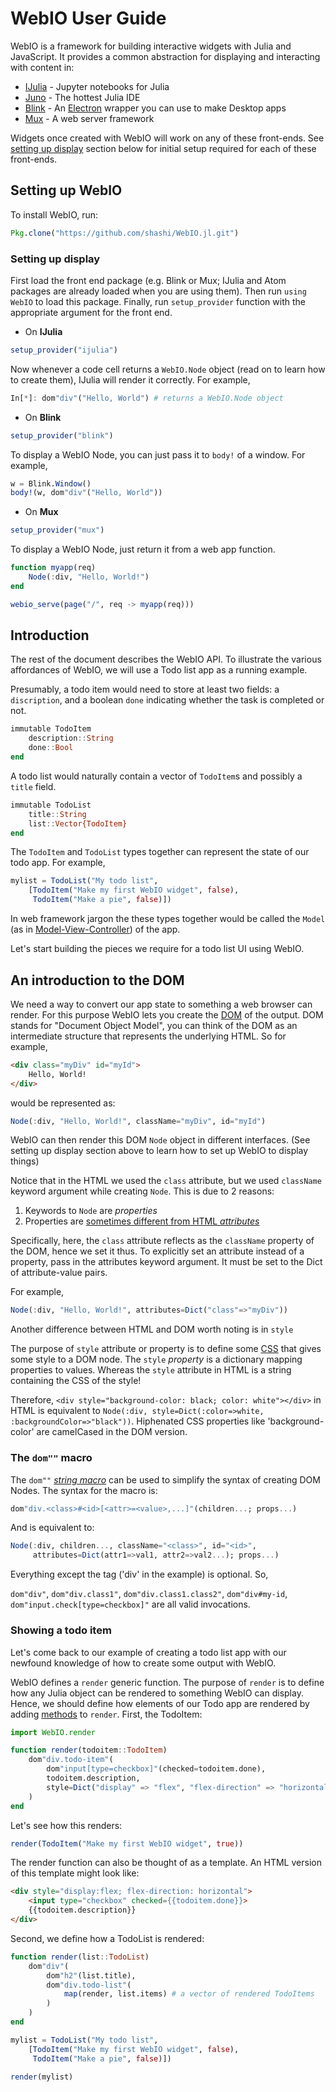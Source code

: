 WebIO User Guide
=====================

WebIO is a framework for building interactive widgets with Julia and JavaScript. It provides a common abstraction for displaying and interacting with content in:

- [IJulia](https://github.com/JuliaLang/IJulia.jl) - Jupyter notebooks for Julia
- [Juno](http://junolab.org) - The hottest Julia IDE
- [Blink](https://github.com/JunoLab/Blink.jl) - An [Electron](http://electron.atom.io/) wrapper you can use to make Desktop apps
- [Mux](https://github.com/JuliaWeb/Mux.jl) - A web server framework

Widgets once created with WebIO will work on any of these front-ends. See [setting up display](#Setting-up-dispaly) section below for initial setup required for each of these front-ends.

Setting up WebIO
---------------------

To install WebIO, run:

```julia
Pkg.clone("https://github.com/shashi/WebIO.jl.git")
```

### Setting up display

First load the front end package (e.g. Blink or Mux; IJulia and Atom packages are already loaded when you are using them). Then run `using WebIO` to load this package. Finally, run `setup_provider` function with the appropriate argument for the front end.

- On **IJulia**
```julia
setup_provider("ijulia")
```
Now whenever a code cell returns a `WebIO.Node` object (read on to learn how to create them), IJulia will render it correctly. For example,

```julia
In[*]: dom"div"("Hello, World") # returns a WebIO.Node object
```

- On **Blink**
```julia
setup_provider("blink")
```

To display a WebIO Node, you can just pass it to `body!` of a window. For example,

```julia
w = Blink.Window()
body!(w, dom"div"("Hello, World"))
```

- On **Mux**
```julia
setup_provider("mux")
```

To display a WebIO Node, just return it from a web app function.

```julia
function myapp(req)
    Node(:div, "Hello, World!")
end

webio_serve(page("/", req -> myapp(req)))
```

Introduction
------------

The rest of the document describes the WebIO API. To illustrate the various affordances of WebIO, we will use a Todo list app as a running example.

Presumably, a todo item would need to store at least two fields: a `discription`, and a boolean `done` indicating whether the task is completed or not.

```julia
immutable TodoItem
    description::String
    done::Bool
end
```

A todo list would naturally contain a vector of `TodoItem`s and possibly a `title` field.

```julia
immutable TodoList
    title::String
    list::Vector{TodoItem}
end
```

The `TodoItem` and `TodoList` types together can represent the state of our todo app. For example,

```julia
mylist = TodoList("My todo list",
    [TodoItem("Make my first WebIO widget", false),
     TodoItem("Make a pie", false)])

```

In web framework jargon the these types together would be called the `Model` (as in [Model-View-Controller](https://en.wikipedia.org/wiki/Model_view_controller)) of the app.

Let's start building the pieces we require for a todo list UI using WebIO.

An introduction to the DOM
--------------------------

We need a way to convert our app state to something a web browser can render. For this purpose WebIO lets you create the [DOM](https://developer.mozilla.org/en-US/docs/Web/API/Document_Object_Model/Introduction) of the output. DOM stands for "Document Object Model", you can think of the DOM as an intermediate structure that represents the underlying HTML. So for example,

```html
<div class="myDiv" id="myId">
    Hello, World!
</div>
```

would be represented as:

```julia
Node(:div, "Hello, World!", className="myDiv", id="myId")
```

WebIO can then render this DOM `Node` object in different interfaces. (See setting up display section above to learn how to set up WebIO to display things)

Notice that in the HTML we used the `class` attribute, but we used `className` keyword argument while creating `Node`. This is due to 2 reasons:

1. Keywords to `Node` are *properties*
2. Properties are [sometimes different from HTML *attributes*](http://stackoverflow.com/questions/258469/what-is-the-difference-between-attribute-and-property)

Specifically, here, the `class` attribute reflects as the `className` property of the DOM, hence we set it thus. To explicitly set an attribute instead of a property, pass in the attributes keyword argument. It must be set to the Dict of attribute-value pairs.

For example,
```julia
Node(:div, "Hello, World!", attributes=Dict("class"=>"myDiv"))
```

Another difference between HTML and DOM worth noting is in `style`

The purpose of `style` attribute or property is to define some [CSS](https://en.wikipedia.org/wiki/Cascading_Style_Sheets) that gives some style to a DOM node. The `style` *property* is a dictionary mapping properties to values. Whereas the `style` attribute in HTML is a string containing the CSS of the style!

Therefore, `<div style="background-color: black; color: white"></div>` in HTML is equivalent to `Node(:div, style=Dict(:color=>white, :backgroundColor=>"black"))`. Hiphenated CSS properties like 'background-color' are camelCased in the DOM version.

### The `dom""` macro

The `dom""` [*string macro*](http://docs.julialang.org/en/release-0.4/manual/metaprogramming/#non-standard-string-literals) can be used to simplify the syntax of creating DOM Nodes. The syntax for the macro is:

```julia
dom"div.<class>#<id>[<attr>=<value>,...]"(children...; props...)
```

And is equivalent to:

```julia
Node(:div, children..., className="<class>", id="<id>",
     attributes=Dict(attr1=>val1, attr2=>val2...); props...)
```

Everything except the tag ('div' in the example) is optional. So,

`dom"div"`, `dom"div.class1"`, `dom"div.class1.class2"`, `dom"div#my-id`,
`dom"input.check[type=checkbox]"` are all valid invocations.

### Showing a todo item

Let's come back to our example of creating a todo list app with our newfound knowledge of how to create some output with WebIO.


WebIO defines a `render` generic function. The purpose of `render` is to define how any Julia object can be rendered to something WebIO can display. Hence, we should define how elements of our Todo app are rendered by adding [methods](http://docs.julialang.org/en/release-0.4/manual/methods/) to `render`. First, the TodoItem:

```julia
import WebIO.render

function render(todoitem::TodoItem)
    dom"div.todo-item"(
        dom"input[type=checkbox]"(checked=todoitem.done),
        todoitem.description,
        style=Dict("display" => "flex", "flex-direction" => "horizontal"),
    )
end
```

Let's see how this renders:

```julia
render(TodoItem("Make my first WebIO widget", true))
```

The render function can also be thought of as a template. An HTML version of this template might look like:

```html
<div style="display:flex; flex-direction: horizontal">
    <input type="checkbox" checked={{todoitem.done}}>
    {{todoitem.description}}
</div>
```

Second, we define how a TodoList is rendered:

```julia
function render(list::TodoList)
    dom"div"(
        dom"h2"(list.title),
        dom"div.todo-list"(
            map(render, list.items) # a vector of rendered TodoItems
        )
    )
end
```

```julia
mylist = TodoList("My todo list",
    [TodoItem("Make my first WebIO widget", false),
     TodoItem("Make a pie", false)])

render(mylist)
```
